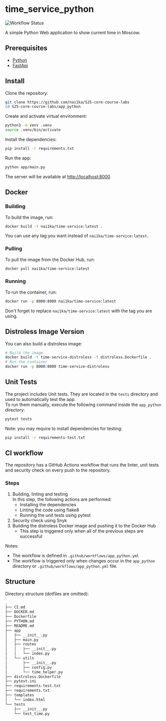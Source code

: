 # time_service_python

![Workflow Status](https://github.com/nai1ka/S25-core-course-labs/actions/workflows/app_python.yml/badge.svg)

A simple Python Web application to show current time in Moscow.

## Prerequisites

- [Python](https://www.python.org/downloads/)
- [FastApi](https://fastapi.tiangolo.com/)

## Install

Clone the repository:

```sh
git clone https://github.com/nai1ka/S25-core-course-labs
cd S25-core-course-labs/app_python
```

Create and activate virtual environment:

```sh
python3 -m venv .venv
source .venv/bin/activate
```

Install the dependencies:

```sh
pip install -r requirements.txt
```

Run the app:

```sh
python app/main.py
```

The server will be available at [http://localhost:8000](http://localhost:8000)

## Docker

### Building

To build the image, run:

```sh
docker build -t nai1ka/time-service:latest .
```

You can use any tag you want instead of `nai1ka/time-service:latest`.

### Pulling

To pull the image from the Docker Hub, run:

```sh
docker pull nai1ka/time-service:latest
```

### Running

To run the container, run:

```sh
docker run -p 8000:8000 nai1ka/time-service:latest
```

Don't forget to replace `nai1ka/time-service:latest` with the tag you are using.

## Distroless Image Version

You can also build a distroless image:

```sh
# Build the image
docker build -t time-service-distroless -f distroless.Dockerfile .
# Run the container
docker run -p 8000:8000 time-service-distroless
```

## Unit Tests

The project includes Unit tests. They are located in the `tests` directory and used to automatically test the app.\
To run them manually, execute the following command inside the `app_python` directory:

```sh
pytest tests
```

Note: you may require to install dependencies for testing:

```sh
pip install -r requirements-test.txt
```

## CI workflow

The repository has a GitHub Actions workflow that runs the linter, unit tests and security check on every push to the repository.

### Steps

1. Building, linting and testing\
    In this step, the following actions are performed:
    - Installing the dependencies
    - Linting the code using flake8
    - Running the unit tests using pytest
2. Security check using Snyk
3. Building the distroless Docker image and pushing it to the Docker Hub
    - This step is triggered only when all of the previous steps are successful

Notes:

- The workflow is defined in `.github/workflows/app_python.yml`
- The workflow is triggered only when changes occur in the `app_python` directory or `.github/workflows/app_python.yml` file.

## Structure

Directory structure (dotfiles are omitted):

```sh
.
├── CI.md
├── DOCKER.md
├── Dockerfile
├── PYTHON.md
├── README.md
├── app
│   ├── __init__.py
│   ├── main.py
│   ├── routes
│   │   ├── __init__.py
│   │   └── index.py
│   └── utils
│       ├── __init__.py
│       ├── config.py
│       └── time_helper.py
├── distroless.Dockerfile
├── pytest.ini
├── requirements-test.txt
├── requirements.txt
├── templates
│   └── index.html
└── tests
    ├── __init__.py
    └── test_time.py
```
